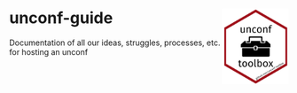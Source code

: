 # unconf-guide <img src="img/logo.png" align="right" width="120" />
Documentation of all our ideas, struggles, processes, etc. for hosting an unconf
